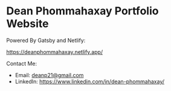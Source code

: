 # Dean Phommahaxay Portfolio Website

Powered By Gatsby and Netlify:

<https://deanphommahaxay.netlify.app/>

Contact Me:

- Email: deanp21@gmail.com
- LinkedIn: <https://www.linkedin.com/in/dean-phommahaxay/>
